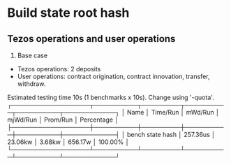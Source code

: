 # Build state root hash

## Tezos operations and user operations

1. Base case 

- Tezos operations: 2 deposits
- User operations: contract origination, contract innovation, transfer, withdraw.

Estimated testing time 10s (1 benchmarks x 10s). Change using '-quota'.
┌──────────────────┬──────────┬─────────┬──────────┬──────────┬────────────┐
│ Name             │ Time/Run │ mWd/Run │ mjWd/Run │ Prom/Run │ Percentage │
├──────────────────┼──────────┼─────────┼──────────┼──────────┼────────────┤
│ bench state hash │ 257.36us │ 23.06kw │   3.68kw │  656.17w │    100.00% │
└──────────────────┴──────────┴─────────┴──────────┴──────────┴────────────┘

